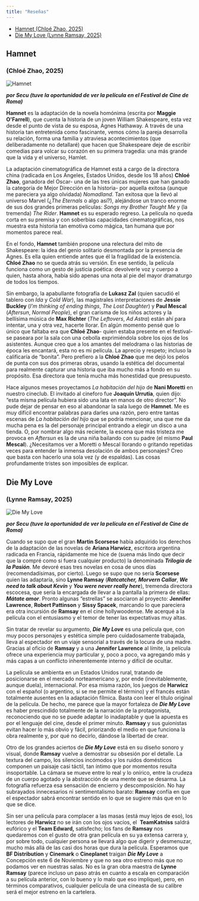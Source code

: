 ```yaml
---
title: "Reseñas"
---
```


- [Hamnet (Chloé Zhao, 2025)](#hamnet)
- [Die My Love (Lynne Ramsay, 2025)](#die-my-love)

## Hamnet 
### (Chloé Zhao, 2025)

![Hamnet](/images/hamnet.png)

_**por Secu (tuve la oportunidad de ver la película en el Festival de Cine de Roma)**_

**Hamnet** es la adaptación de la novela homónima (escrita por **Maggie O'Farrell**), que cuenta la historia de un joven William Shakespeare, esta vez desde el punto de vista de su esposa, Agnes Hathaway. A través de una historia tan entretenida como fascinante, vemos cómo la pareja desarrolla su relación, forma una familia y atraviesa acontecimientos (que deliberadamente no detallaré) que hacen que Shakespeare deje de escribir comedias para volcar su corazón en su primera tragedia: una más grande que la vida y el universo, Hamlet.

La adaptación cinematográfica de Hamnet está a cargo de la directora china (radicada en Los Angeles, Estados Unidos, desde los 18 años)  **Chloé Zhao**, ganadora del Oscar- una de las tres únicas mujeres que han ganado la categoría de Mejor Dirección en la historia- por aquella exitosa (aunque me pareciera ya algo olvidada) *Nomadland*. Tan exitosa que la llevó al universo Marvel (¿*The Eternals* o algo así?), alejándose un tranco enorme de sus dos grandes primeras películas: *Songs my Brother Taught Me* y (la tremenda) *The Rider*. **Hamnet** es su esperado regreso. La película no queda corta en su premisa y con soberbias capacidades cinematográficas, nos muestra esta historia tan emotiva como mágica, tan humana que por momentos parece real.

En el fondo, **Hamnet** también propone una relectura del mito de Shakespeare: la idea del genio solitario desmontada por la presencia de Agnes. Es ella quien entiende antes que él la fragilidad de la existencia. **Chloé Zhao** no se queda atrás su versión. En ese sentido, la película funciona como un gesto de justicia poética: devolverle voz y cuerpo a quien, hasta ahora, había sido apenas una nota al pie del mayor dramaturgo de todos los tiempos.

Sin embargo, la apabullante fotografía de **Lukasz Zal** (quien sacudió el tablero con *Ida* y *Cold War*), las magistrales interpretaciones de **Jessie Buckley** (*I’m thinking of ending things*, *The Lost Daughter*) y **Paul Mescal** (*Aftersun*, *Normal People*), el gran carisma de los niños actores y la bellísima música de **Max Richter** (*The Leftovers*, *Ad Astra*) están ahí para intentar, una y otra vez, hacerte llorar. En algún momento pensé que lo único que faltaba era que **Chloé Zhao**- quien estaba presente en el festival- se paseara por la sala con una cebolla exprimiéndola sobre los ojos de los asistentes. Aunque creo que a los amantes del melodrama o las historias de época les encantará, esta no es mi película. La aprecio y respeto; incluso la calificaría de “bonita”. Pero prefiero a la **Chloé Zhao** que me dejó los pelos de punta con sus dos primeras obras, usando la estética del documental para realmente capturar una historia que iba mucho más a fondo en su propósito. Esa directora que tenía mucha más honestidad que presupuesto.

Hace algunos meses proyectamos *La habitación del hijo* de **Nani Moretti** en nuestro cineclub. El invitado al cineforo fue **Joaquín Urrutia**, quien dijo: “esta misma película hubiera sido una lata en manos de otro director”. No pude dejar de pensar en eso al abandonar la sala luego de **Hamnet**. Me es muy difícil encontrar palabras para darles una razón, pero entre tantas escenas de *La habitación del hijo* que se podría mencionar, una que me da mucha pena es la del personaje principal entrando a elegir un disco a una tienda. O, por nombrar algo más reciente, la escena que más tristeza me provoca en *Aftersun* es la de una niña bailando con su padre (el mismo **Paul Mescal**). ¿Necesitamos ver a Moretti o Mescal llorando o gritando repetidas veces para entender la inmensa desolación de ambos personajes? Creo que basta con hacerlo una sola vez (y de espaldas). Las cosas profundamente tristes son imposibles de explicar.



## Die My Love 
### (Lynne Ramsay, 2025)

![Die My Love](/images/diemylove.png)

_**por Secu (tuve la oportunidad de ver la película en el Festival de Cine de Roma)**_

Cuando se supo que el gran **Martin Scorsese** había adquirido los derechos de la adaptación de las novelas de **Ariana Harwicz**, escritora argentina radicada en Francia, rápidamente me hice de (suena más lindo que decir que la compré como si fuera cualquier producto) la denominada _**Trilogía de la Pasión**_. Me devoré esas tres novelas en cosa de unos días (recomendadísimas, por cierto). Luego se supo que no sería **Scorsese** quien las adaptaría, sino **Lynne Ramsay** (_**Ratcatcher,**_ _**Morvern Callar**_, _**We need to talk about Kevin**_ y _**You were never really here**_), tremenda directora escocesa, que sería la encargada de llevar a la pantalla la primera de ellas: _**Mátate amor**_. Pronto algunas “estrellas” se asociaron al proyecto: **Jennifer Lawrence**, **Robert Pattinson** y **Sissy Spacek**, marcando lo que pareciera era otra incursión de **Ramsay** en el cine hollywoodense. Me acerqué a la película con el entusiasmo y el temor de tener las expectativas muy altas.

Sin tratar de revelar su argumento, _**Die My Love**_ es una película que, con muy pocos personajes y estética simple pero cuidadosamente trabajada, lleva al espectador en un viaje sensorial a través de la locura de una madre. Gracias al oficio de **Ramsay** y a una **Jennifer Lawrence** al límite, la película ofrece una experiencia muy particular y, poco a poco, va agregando más y más capas a un conflicto inherentemente interno y difícil de ocultar.

La película se ambienta en un Estados Unidos rural, tratando de posicionarse en el mercado norteamericano y, por ende (inevitablemente, aunque duela), internacional. Por esa misma razón, los juegos de **Harwicz** con el español (o argentino, si se me permite el término) y el francés están totalmente ausentes en la adaptación fílmica. Basta con leer el título original de la película. De hecho, me parece que la mayor fortaleza de _**Die My Love**_ es haber prescindido totalmente de la narración de la protagonista, reconociendo que no se puede adaptar lo inadaptable y que la apuesta es por el lenguaje del cine, desde el primer minuto. **Ramsay** y sus guionistas evitan hacer lo más obvio y fácil, priorizando el medio en que funciona la obra realmente y, por qué no decirlo, dándose la libertad de crear.

Otro de los grandes aciertos de _**Die My Love**_ está en su diseño sonoro y visual, donde **Ramsay** vuelve a demostrar su obsesión por el detalle. La textura del campo, los silencios incómodos y los ruidos domésticos componen un paisaje casi táctil, tan íntimo que por momentos resulta insoportable. La cámara se mueve entre lo real y lo onírico, entre la crudeza de un cuerpo agotado y la abstracción de una mente que se desarma. La fotografía refuerza esa sensación de encierro y descomposición. No hay subrayados innecesarios ni sentimentalismo barato: **Ramsay** confía en que el espectador sabrá encontrar sentido en lo que se sugiere más que en lo que se dice.

Sin ser una película para complacer a las masas (está muy lejos de eso), los lectores de **Harwicz** no se irán con los ojos vacíos, el  **TeamKatniss** saldrá eufórico y el **Team Edward,** satisfecho; los fans de **Ramsay** nos quedaremos con el gusto de otra gran película en su ya extensa carrera y, por sobre todo, cualquier persona se llevará algo que digerir y desmenuzar, mucho más allá de las casi dos horas que dura la película. Esperamos que **BF Distribution** y **Cinemark** o **Cineplanet** traigan _**Die My Love**_ a Concepción este 6 de Noviembre y que no sea otro estreno más que no podamos ver en nuestras salas. No es la gran obra maestra de **Lynne Ramsay** (parece incluso un paso atrás en cuanto a escala en comparación a su película anterior, con lo bueno y lo malo que eso implique), pero, en términos comparativos, cualquier película de una cineasta de su calibre será el mejor estreno en la cartelera.